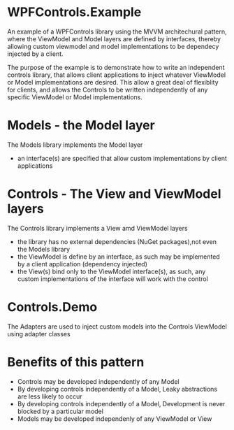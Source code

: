 # WPFControls.Example
An example of a WPFControls library using the MVVM architechural pattern, where the ViewModel and Model layers are defined by interfaces,
thereby allowing custom viewmodel and model implementations to be dependecy injected by a client.

The purpose of the example is to demonstrate how to write an independent controls library, that allows client applications
to inject whatever ViewModel or Model implementations are desired. This allow a great deal of flexiblity for clients, and
allows the Controls to be written independently of any specific ViewModel or Model implementations.

# Models - the Model layer
The Models library implements the Model layer
- an interface(s) are specified that allow custom implementations by client applications

# Controls - The View and ViewModel layers
The Controls library implements a View amd ViewModel layers
- the library has no external dependencies (NuGet packages),not even the Models library
- the ViewModel is define by an interface, as such may be implemented by a client application (dependency injected)
- the View(s) bind only to the ViewModel interface(s), as such, any custom implementations of the interface will work with the control

# Controls.Demo
The Adapters are used to inject custom models into the Controls ViewModel using adapter classes

# Benefits of this pattern
- Controls may be developed independently of any Model
- By developing controls independently of a Model, Leaky abstractions are less likely to occur
- By developing controls independently of a Model, Development is never blocked by a particular model
- Models may be developed independenly of any ViewModel or View

